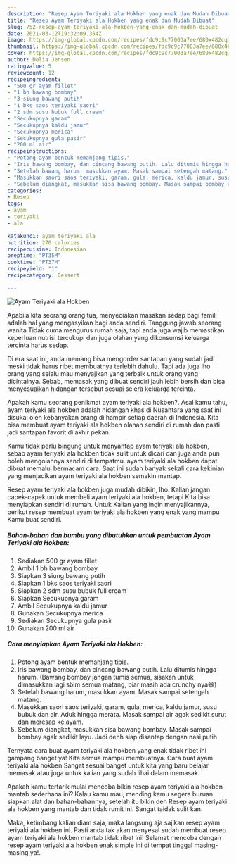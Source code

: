```yaml
---
description: "Resep Ayam Teriyaki ala Hokben yang enak dan Mudah Dibuat"
title: "Resep Ayam Teriyaki ala Hokben yang enak dan Mudah Dibuat"
slug: 752-resep-ayam-teriyaki-ala-hokben-yang-enak-dan-mudah-dibuat
date: 2021-03-12T19:32:09.354Z
image: https://img-global.cpcdn.com/recipes/fdc9c9c77003a7ee/680x482cq70/ayam-teriyaki-ala-hokben-foto-resep-utama.jpg
thumbnail: https://img-global.cpcdn.com/recipes/fdc9c9c77003a7ee/680x482cq70/ayam-teriyaki-ala-hokben-foto-resep-utama.jpg
cover: https://img-global.cpcdn.com/recipes/fdc9c9c77003a7ee/680x482cq70/ayam-teriyaki-ala-hokben-foto-resep-utama.jpg
author: Delia Jensen
ratingvalue: 5
reviewcount: 12
recipeingredient:
- "500 gr ayam fillet"
- "1 bh bawang bombay"
- "3 siung bawang putih"
- "1 bks saos teriyaki saori"
- "2 sdm susu bubuk full cream"
- "Secukupnya garam"
- "Secukupnya kaldu jamur"
- "Secukupnya merica"
- "Secukupnya gula pasir"
- "200 ml air"
recipeinstructions:
- "Potong ayam bentuk memanjang tipis."
- "Iris bawang bombay, dan cincang bawang putih. Lalu ditumis hingga harum. (Bawang bombay jangan tumis semua, sisakan untuk dimasukkan lagi sblm semua matang, biar masih ada crunchy nya😆)"
- "Setelah bawang harum, masukkan ayam. Masak sampai setengah matang."
- "Masukkan saori saos teriyaki, garam, gula, merica, kaldu jamur, susu bubuk dan air. Aduk hingga merata. Masak sampai air agak sedikit surut dan meresap ke ayam."
- "Sebelum diangkat, masukkan sisa bawang bombay. Masak sampai bombay agak sedikit layu. Jadi dehh siap disantap dengan nasi putih."
categories:
- Resep
tags:
- ayam
- teriyaki
- ala

katakunci: ayam teriyaki ala 
nutrition: 270 calories
recipecuisine: Indonesian
preptime: "PT35M"
cooktime: "PT37M"
recipeyield: "1"
recipecategory: Dessert

---
```



![Ayam Teriyaki ala Hokben](https://img-global.cpcdn.com/recipes/fdc9c9c77003a7ee/680x482cq70/ayam-teriyaki-ala-hokben-foto-resep-utama.jpg)

Apabila kita seorang orang tua, menyediakan masakan sedap bagi famili adalah hal yang mengasyikan bagi anda sendiri. Tanggung jawab seorang  wanita Tidak cuma mengurus rumah saja, tapi anda juga wajib memastikan keperluan nutrisi tercukupi dan juga olahan yang dikonsumsi keluarga tercinta harus sedap.

Di era  saat ini, anda memang bisa mengorder santapan yang sudah jadi meski tidak harus ribet membuatnya terlebih dahulu. Tapi ada juga lho orang yang selalu mau menyajikan yang terbaik untuk orang yang dicintainya. Sebab, memasak yang dibuat sendiri jauh lebih bersih dan bisa menyesuaikan hidangan tersebut sesuai selera keluarga tercinta. 



Apakah kamu seorang penikmat ayam teriyaki ala hokben?. Asal kamu tahu, ayam teriyaki ala hokben adalah hidangan khas di Nusantara yang saat ini disukai oleh kebanyakan orang di hampir setiap daerah di Indonesia. Kita bisa membuat ayam teriyaki ala hokben olahan sendiri di rumah dan pasti jadi santapan favorit di akhir pekan.

Kamu tidak perlu bingung untuk menyantap ayam teriyaki ala hokben, sebab ayam teriyaki ala hokben tidak sulit untuk dicari dan juga anda pun boleh mengolahnya sendiri di tempatmu. ayam teriyaki ala hokben dapat dibuat memalui bermacam cara. Saat ini sudah banyak sekali cara kekinian yang menjadikan ayam teriyaki ala hokben semakin mantap.

Resep ayam teriyaki ala hokben juga mudah dibikin, lho. Kalian jangan capek-capek untuk membeli ayam teriyaki ala hokben, tetapi Kita bisa menyiapkan sendiri di rumah. Untuk Kalian yang ingin menyajikannya, berikut resep membuat ayam teriyaki ala hokben yang enak yang mampu Kamu buat sendiri.

<!--inarticleads1-->

##### Bahan-bahan dan bumbu yang dibutuhkan untuk pembuatan Ayam Teriyaki ala Hokben:

1. Sediakan 500 gr ayam fillet
1. Ambil 1 bh bawang bombay
1. Siapkan 3 siung bawang putih
1. Siapkan 1 bks saos teriyaki saori
1. Siapkan 2 sdm susu bubuk full cream
1. Siapkan Secukupnya garam
1. Ambil Secukupnya kaldu jamur
1. Gunakan Secukupnya merica
1. Sediakan Secukupnya gula pasir
1. Gunakan 200 ml air




<!--inarticleads2-->

##### Cara menyiapkan Ayam Teriyaki ala Hokben:

1. Potong ayam bentuk memanjang tipis.
1. Iris bawang bombay, dan cincang bawang putih. Lalu ditumis hingga harum. (Bawang bombay jangan tumis semua, sisakan untuk dimasukkan lagi sblm semua matang, biar masih ada crunchy nya😆)
1. Setelah bawang harum, masukkan ayam. Masak sampai setengah matang.
1. Masukkan saori saos teriyaki, garam, gula, merica, kaldu jamur, susu bubuk dan air. Aduk hingga merata. Masak sampai air agak sedikit surut dan meresap ke ayam.
1. Sebelum diangkat, masukkan sisa bawang bombay. Masak sampai bombay agak sedikit layu. Jadi dehh siap disantap dengan nasi putih.




Ternyata cara buat ayam teriyaki ala hokben yang enak tidak ribet ini gampang banget ya! Kita semua mampu membuatnya. Cara buat ayam teriyaki ala hokben Sangat sesuai banget untuk kita yang baru belajar memasak atau juga untuk kalian yang sudah lihai dalam memasak.

Apakah kamu tertarik mulai mencoba bikin resep ayam teriyaki ala hokben mantab sederhana ini? Kalau kamu mau, mending kamu segera buruan siapkan alat dan bahan-bahannya, setelah itu bikin deh Resep ayam teriyaki ala hokben yang mantab dan tidak rumit ini. Sangat taidak sulit kan. 

Maka, ketimbang kalian diam saja, maka langsung aja sajikan resep ayam teriyaki ala hokben ini. Pasti anda tak akan menyesal sudah membuat resep ayam teriyaki ala hokben mantab tidak ribet ini! Selamat mencoba dengan resep ayam teriyaki ala hokben enak simple ini di tempat tinggal masing-masing,ya!.

